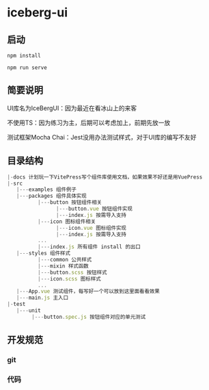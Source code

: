 # iceberg-ui

## 启动
```
npm install
```
```
npm run serve
```

## 简要说明

UI库名为IceBergUI：因为最近在看冰山上的来客

不使用TS：因为练习为主，后期可以考虑加上，前期先放一放

测试框架Mocha Chai：Jest没用办法测试样式，对于UI库的编写不友好

## 目录结构

```javascript
|-docs 计划玩一下VitePress写个组件库使用文档，如果效果不好还是用VuePress
|-src
   |---examples 组件例子
   |---packages 组件具体实现
          |---button 按钮组件相关
                |---button.vue 按钮组件实现
                |---index.js 按需导入支持
          |---icon 图标组件相关
                |---icon.vue 图标组件实现
                |---index.js 按需导入支持
          ...
          |---index.js 所有组件 install 的出口
   |---styles 组件样式
          |---common 公共样式
          |---mixin 样式函数
          |---button.scss 按钮样式
          |---icon.scss 图标样式
          ...
   |---App.vue 测试组件，每写好一个可以放到这里面看看效果
   |---main.js 主入口
|-test
   |---unit
        |---button.spec.js 按钮组件对应的单元测试
```

## 开发规范

### git

### 代码


